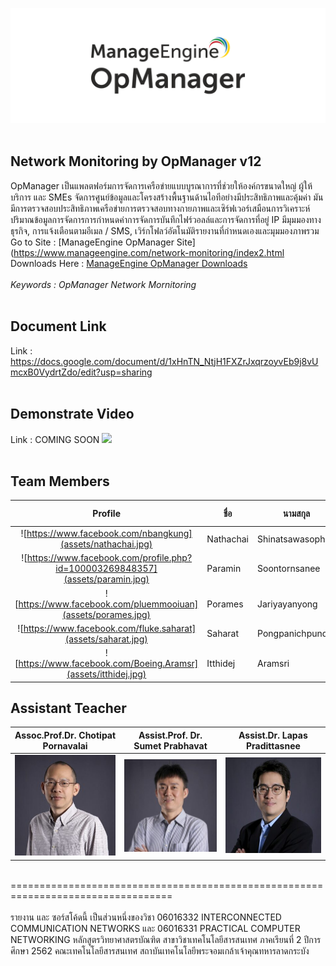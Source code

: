 ![](assets/opmanager.png)<br><br>

## Network Monitoring by OpManager v12
   OpManager เป็นแพลตฟอร์มการจัดการเครือข่ายแบบบูรณาการที่ช่วยให้องค์กรขนาดใหญ่ ผู้ให้บริการ และ SMEs จัดการศูนย์ข้อมูลและโครงสร้างพื้นฐานด้านไอทีอย่างมีประสิทธิภาพและคุ้มค่า มันมีการตรวจสอบประสิทธิภาพเครือข่ายการตรวจสอบทางกายภาพและเซิร์ฟเวอร์เสมือนการวิเคราะห์ปริมาณข้อมูลการจัดการการกำหนดค่าการจัดการบันทึกไฟร์วอลล์และการจัดการที่อยู่ IP มีมุมมองทางธุรกิจ, การแจ้งเตือนตามอีเมล / SMS, เวิร์กโฟลว์อัตโนมัติรายงานที่กำหนดเองและมุมมองภาพรวม<br>
Go to Site : [ManageEngine OpManager Site](https://www.manageengine.com/network-monitoring/index2.html
Downloads Here : [ManageEngine OpManager Downloads](https://www.manageengine.com/network-monitoring/download.html)<br><br>
*Keywords : OpManager Network Mornitoring*<br><br>


## Document Link
Link : https://docs.google.com/document/d/1xHnTN_NtjH1FXZrJxqrzoyvEb9j8vUmcxB0VydrtZdo/edit?usp=sharing
<br><br>


## Demonstrate Video
Link : COMING SOON
[![](img/aaa.png)](https://www.youtube.com/watch?v=bZT4UT5Ej2Q&feature=youtu.be "")
<br><br>


## Team Members
| Profile |ชื่อ|นามสกุล|GitHub Username|รหัสนักศึกษา|
|:-:|--|------|---------------|---------|
|![https://www.facebook.com/nbangkung](assets/nathachai.jpg)|Nathachai|Shinatsawasophon|[@exzenous](https://github.com/exzenous)|61070049|
|![https://www.facebook.com/profile.php?id=100003269848357](assets/paramin.jpg)|Paramin|Soontornsanee|[@Paramin11798](https://github.com/Paramin11798)|61070114|
|![https://www.facebook.com/pluemmooiuan](assets/porames.jpg)|Porames|Jariyayanyong|[@huayong1678](https://github.com/huayong1678)|61070115|
|![https://www.facebook.com/fluke.saharat](assets/saharat.jpg)|Saharat|Pongpanichpund|[@fluk14150](https://github.com/fluk14150)|61070237|
|![https://www.facebook.com/Boeing.Aramsr](assets/itthidej.jpg)|Itthidej|Aramsri|[@Itthidej](https://github.com/Itthidej)|61070271|<br><br>


## Assistant Teacher
|Assoc.Prof.Dr. Chotipat Pornavalai|Assist.Prof. Dr. Sumet Prabhavat|Assist.Dr. Lapas Pradittasnee|
|:-:|:-:|:-:|
|![](assets/Chotipat.jpg)|![](assets/Sumet.jpg)|![](assets/Lapas.jpg)|
<br>
==================================================================================<br><br>
รายงาน และ ซอร์สโค้ดนี้ เป็นส่วนหนึ่งของวิชา 
06016332 INTERCONNECTED COMMUNICATION NETWORKS และ
06016331 PRACTICAL COMPUTER NETWORKING 
หลักสูตรวิทยาศาสตรบัณฑิต สาขาวิชาเทคโนโลยีสารสนเทศ    
ภาคเรียนที่  2  ปีการศึกษา  2562  
คณะเทคโนโลยีสารสนเทศ   
สถาบันเทคโนโลยีพระจอมเกล้าเจ้าคุณทหารลาดกระบัง 
